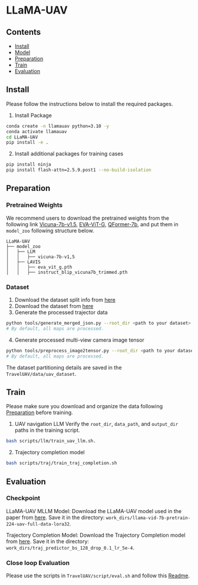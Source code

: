 # LLaMA-UAV

## Contents
- [Install](#install)
- [Model](#model)
- [Preparation](#preparation)
- [Train](#train)
- [Evaluation](#evaluation)

## Install
Please follow the instructions below to install the required packages.

1. Install Package
```bash
conda create -n llamauav python=3.10 -y
conda activate llamauav
cd LLaMA-UAV
pip install -e .
```

2. Install additional packages for training cases
```bash
pip install ninja
pip install flash-attn=2.5.9.post1 --no-build-isolation
```

## Preparation
### Pretrained Weights
We recommend users to download the pretrained weights from the following link [Vicuna-7b-v1.5](https://huggingface.co/lmsys/vicuna-7b-v1.5), [EVA-ViT-G](https://storage.googleapis.com/sfr-vision-language-research/LAVIS/models/BLIP2/eva_vit_g.pth), [QFormer-7b](https://storage.googleapis.com/sfr-vision-language-research/LAVIS/models/InstructBLIP/instruct_blip_vicuna7b_trimmed.pth), and put them in `model_zoo` following structure below.
```
LLaMA-UAV
├── model_zoo
│   ├── LLM
│   │   ├── vicuna-7b-v1,5
│   ├── LAVIS
│   │   ├── eva_vit_g.pth
│   │   ├── instruct_blip_vicuna7b_trimmed.pth
```
### Dataset
<!-- training data prepara -->
1. Download the dataset split info from [here](https://huggingface.co/datasets/wangxiangyu0814/TravelUAV_data_json)
2. Download the dataset from [here](https://huggingface.co/datasets/wangxiangyu0814/TravelUAV)
3. Generate the processed trajector data
```bash
python tools/generate_merged_json.py --root_dir <path to your dataset>
# By default, all maps are processed.
```
4. Generate processed multi-view camera image tensor
``` bash
python tools/preprocess_image2tensor.py --root_dir <path to your dataset>
# By default, all maps are processed.
```
The dataset partitioning details are saved in the `TravelUAV/data/uav_dataset`. 
## Train
Please make sure you download and organize the data following [Preparation](#preparation) before training. 

1. UAV navigation LLM
Verify the `root_dir`, `data_path`, and `output_dir` paths in the training script.

```bash
bash scripts/llm/train_uav_llm.sh.
```

2. Trajectory completion model

```bash
bash scripts/traj/train_traj_completion.sh
```
## Evaluation
### Checkpoint
LLaMA-UAV MLLM Model: Download the LLaMA-UAV model used in the paper from [here](https://huggingface.co/wangxiangyu0814/llama-uav-7b). 
Save it in the directory: `work_dirs/llama-vid-7b-pretrain-224-uav-full-data-lora32`.

Trajectory Completion Model: Download the Trajectory Completion model from [here](https://huggingface.co/wangxiangyu0814/traveluav-traj-model). 
Save it in the directory: `work_dirs/traj_predictor_bs_128_drop_0.1_lr_5e-4`.
### Close loop Evaluation

Please use the scripts in `TravelUAV/script/eval.sh` and follow this [Readme](../../README.md).
